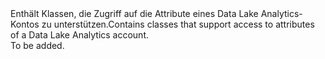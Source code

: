 <Namespace Name="Microsoft.Azure.Management.DataLake.Analytics.Models">
  <Docs>
    <summary><span data-ttu-id="cf962-101">Enthält Klassen, die Zugriff auf die Attribute eines Data Lake Analytics-Kontos zu unterstützen.</span><span class="sxs-lookup"><span data-stu-id="cf962-101">Contains classes that support access to attributes of a Data Lake Analytics account.</span></span></summary> 
    <remarks>To be added.</remarks>
  </Docs>
</Namespace>
